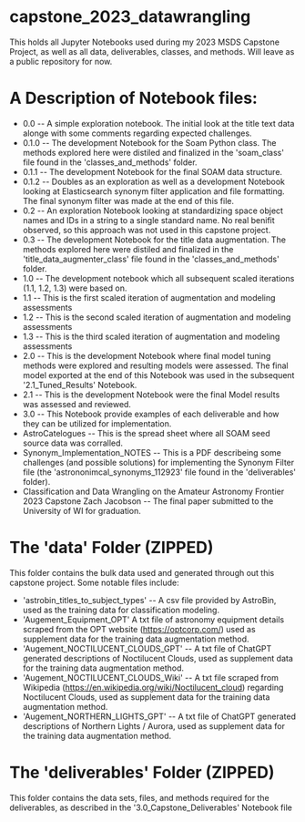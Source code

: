 # capstone_2023_datawrangling
This holds all Jupyter Notebooks used during my 2023 MSDS Capstone Project, as well as all data, deliverables, classes, and methods. Will leave as a public repository for now.

# A Description of Notebook files:
* 0.0 -- A simple exploration notebook. The initial look at the title text data alonge with some comments regarding expected challenges.
* 0.1.0 -- The development Notebook for the Soam Python class. The methods explored here were distiled and finalized in the 'soam_class' file found in the 'classes_and_methods' folder.
* 0.1.1 -- The development Notebook for the final SOAM data structure. 
* 0.1.2 -- Doubles as an exploration as well as a development Notebook looking at Elasticsearch synonym filter application and file formatting. The final synonym filter was made at the end of this file.
* 0.2 -- An exploration Notebook looking at standardizing space object names and IDs in a string to a single standard name. No real benifit observed, so this approach was not used in this capstone project.
* 0.3 -- The development Notebook for the title data augmentation. The methods explored here were distiled and finalized in the 'title_data_augmenter_class' file found in the 'classes_and_methods' folder.
* 1.0 -- The development notebook which all subsequent scaled iterations (1.1, 1.2, 1.3) were based on.
* 1.1 -- This is the first scaled iteration of augmentation and modeling assessments
* 1.2 -- This is the second scaled iteration of augmentation and modeling assessments
* 1.3 -- This is the third scaled iteration of augmentation and modeling assessments
* 2.0 -- This is the development Notebook where final model tuning methods were explored and resulting models were assessed. The final model exported at the end of this Notebook was used in the subsequent '2.1_Tuned_Results' Notebook.
* 2.1 -- This is the development Notebook were the final Model results was assessed and reviewed.
* 3.0 -- This Notebook provide examples of each deliverable and how they can be utilized for implementation.
* AstroCatelogues -- This is the spread sheet where all SOAM seed source data was corralled.
* Synonym_Implementation_NOTES -- This is a PDF describeing some challenges (and possible solutions) for implementing the Synonym Filter file (the 'astrononimcal_synonyms_112923' file found in the 'deliverables' folder).
* Classification and Data Wrangling on the Amateur Astronomy Frontier 2023 Capstone Zach Jacobson -- The final paper submitted to the University of WI for graduation.

# The 'data' Folder (ZIPPED)
This folder contains the bulk data used and generated through out this capstone project. Some notable files include:
* 'astrobin_titles_to_subject_types' -- A csv file provided by AstroBin, used as the training data for classification modeling.
* 'Augement_Equipment_OPT' A txt file of astronomy equipment details scraped from the OPT website (https://optcorp.com/) used as supplement data for the training data augmentation method.
* 'Augement_NOCTILUCENT_CLOUDS_GPT' -- A txt file of ChatGPT generated descriptions of Noctilucent Clouds, used as supplement data for the training data augmentation method.
* 'Augement_NOCTILUCENT_CLOUDS_Wiki' -- A txt file scraped from Wikipedia (https://en.wikipedia.org/wiki/Noctilucent_cloud) regarding Noctilucent Clouds, used as supplement data for the training data augmentation method.
* 'Augement_NORTHERN_LIGHTS_GPT' -- A txt file of ChatGPT generated descriptions of Northern Lights / Aurora, used as supplement data for the training data augmentation method.

# The 'deliverables' Folder (ZIPPED)
This folder contains the data sets, files, and methods required for the deliverables, as described in the '3.0_Capstone_Deliverables' Notebook file     
